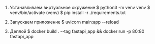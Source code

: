 1. Устанавливаем виртуальное окружение
$ python3 -m venv venv
$ venv/bin/activate
(venv) $ pip install -r ./requirements.txt

2. Запускаем приложение
$ uvicorn main:app --reload

3. Деплой
$ docker build . --tag fastapi_app && docker run -p 80:80 fastapi_app